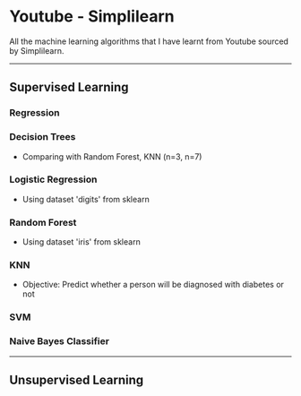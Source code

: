 # Youtube - Simplilearn
All the machine learning algorithms that I have learnt from Youtube sourced by Simplilearn.

***
## Supervised Learning

### Regression

### Decision Trees
- Comparing with Random Forest, KNN (n=3, n=7)

### Logistic Regression
- Using dataset 'digits' from sklearn

### Random Forest
- Using dataset 'iris' from sklearn

### KNN 
- Objective: Predict whether a person will be diagnosed with diabetes or not

### SVM

### Naive Bayes Classifier


***
## Unsupervised Learning
